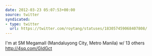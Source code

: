 ```yaml
---
date: 2012-03-23 05:07:53+00:00
source: twitter
syndicated:
- type: twitter
  url: https://twitter.com/roytang/statuses/183057459068407808/
---
```


I'm at SM Megamall (Mandaluyong City, Metro Manila) w/ 13 others http://4sq.com/GIdGct